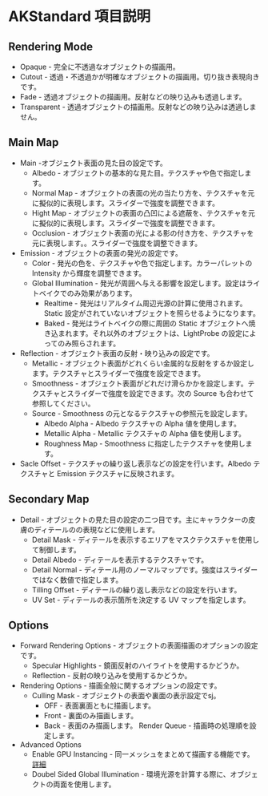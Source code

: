 # AKStandard 項目説明
## Rendering Mode
* Opaque - 完全に不透過なオブジェクトの描画用。
* Cutout - 透過・不透過かが明確なオブジェクトの描画用。切り抜き表現向きです。
* Fade - 透過オブジェクトの描画用。反射などの映り込みも透過します。
* Transparent - 透過オブジェクトの描画用。反射などの映り込みは透過しません。
## Main Map
* Main -オブジェクト表面の見た目の設定です。
    * Albedo - オブジェクトの基本的な見た目。テクスチャや色で指定します。
    * Normal Map - オブジェクトの表面の光の当たり方を、テクスチャを元に擬似的に表現します。スライダーで強度を調整できます。
    * Hight Map - オブジェクトの表面の凸凹による遮蔽を、テクスチャを元に擬似的に表現します。スライダーで強度を調整できます。
    * Occlusion - オブジェクト表面の光による影の付き方を、テクスチャを元に表現します。。スライダーで強度を調整できます。
* Emission - オブジェクトの表面の発光の設定です。
    * Color - 発光の色を、テクスチャや色で指定します。カラーパレットの Intensity から輝度を調整できます。
    * Global Illumination - 発光が周囲へ与える影響を設定します。設定はライトベイクでのみ効果があります。
        * Realtime - 発光はリアルタイム周辺光源の計算に使用されます。Static 設定がされていないオブジェクトを照らせるようになります。
        * Baked - 発光はライトベイクの際に周囲の Static オブジェクトへ焼き込まれます。それ以外のオブジェクトは、LightProbe の設定によってのみ照らされます。
* Reflection - オブジェクト表面の反射・映り込みの設定です。
    * Metallic - オブジェクト表面がどれくらい金属的な反射をするか設定します。テクスチャとスライダーで強度を設定できます。
    * Smoothness - オブジェクト表面がどれだけ滑らかかを設定します。テクスチャとスライダーで強度を設定できます。次の Source も合わせて参照してください。
    * Source - Smoothness の元となるテクスチャの参照元を設定します。
        * Albedo Alpha - Albedo テクスチャの Alpha 値を使用します。
        * Metallic Alpha - Metallic テクスチャの Alpha 値を使用します。
        * Roughness Map - Smoothness に指定したテクスチャを使用します。
* Sacle Offset - テクスチャの繰り返し表示などの設定を行います。Albedo テクスチャと Emission テクスチャに反映されます。
## Secondary Map
* Detail - オブジェクトの見た目の設定の二つ目です。主にキャラクターの皮膚のディテールのの表現などに使用します。
    * Detail Mask - ディテールを表示するエリアをマスクテクスチャを使用して制御します。
    * Detail Albedo - ディテールを表示するテクスチャです。
    * Detail Normal - ディテール用のノーマルマップです。強度はスライダーではなく数値で指定します。
    * Tilling Offset - ディテールの繰り返し表示などの設定を行います。
    * UV Set - ディテールの表示箇所を決定する UV マップを指定します。
## Options
* Forward Rendering Options - オブジェクトの表面描画のオプションの設定です。
    * Specular Highlights - 鏡面反射のハイライトを使用するかどうか。
    * Reflection - 反射の映り込みを使用するかどうか。
* Rendering Options - 描画全般に関するオプションの設定です。
    * Culling Mask - オブジェクトの表面や裏面の表示設定でsj。
        * OFF - 表面裏面ともに描画します。
        * Front - 裏面のみ描画します。
        * Back - 表面のみ描画します。
    Render Queue - 描画時の処理順を設定します。
* Advanced Options
    * Enable GPU Instancing - 同一メッシュをまとめて描画する機能です。[詳細](https://docs.unity3d.com/ja/2018.4/Manual/GPUInstancing.html)
    * Doubel Sided Global Illumination - 環境光源を計算する際に、オブジェクトの両面を使用します。